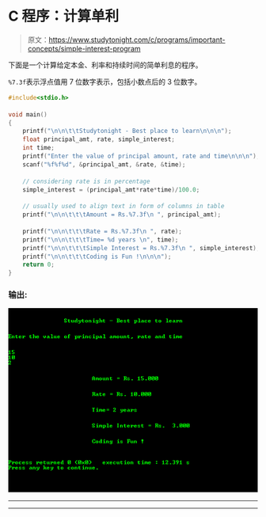 # C 程序：计算单利

> 原文：<https://www.studytonight.com/c/programs/important-concepts/simple-interest-program>

下面是一个计算给定本金、利率和持续时间的简单利息的程序。

`%7.3f`表示浮点值用 7 位数字表示，包括小数点后的 3 位数字。

```cpp
#include<stdio.h>

void main()
{
    printf("\n\n\t\tStudytonight - Best place to learn\n\n\n");
    float principal_amt, rate, simple_interest;
    int time;
    printf("Enter the value of principal amount, rate and time\n\n\n");
    scanf("%f%f%d", &principal_amt, &rate, &time);

    // considering rate is in percentage
    simple_interest = (principal_amt*rate*time)/100.0;

    // usually used to align text in form of columns in table
    printf("\n\n\t\t\tAmount = Rs.%7.3f\n ", principal_amt);

    printf("\n\n\t\t\tRate = Rs.%7.3f\n ", rate);
    printf("\n\n\t\t\tTime= %d years \n", time);
    printf("\n\n\t\t\tSimple Interest = Rs.%7.3f\n ", simple_interest);
    printf("\n\n\t\t\tCoding is Fun !\n\n\n");
    return 0;
}
```

### 输出:

![C program output for Simple Interest](img/80d1d795767632b926a8927e9c04991d.png)

* * *

* * *